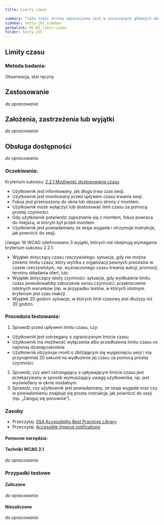 ```yaml
---
title: Limity czasu

summary: "Cała treść strony umieszczona jest w oznaczonych głównych obszarach (punktach orientacyjnych)."
sidebar: testy-jbt_sidebar
permalink: H5_03_limit-czasu
folder: testy-jbt
---
```



## Limity czasu

### Metoda badania: 
Obserwacja, test ręczny 

## Zastosowanie
_do opracowania_
## Założenia, zastrzeżenia lub wyjątki
_do opracowania_

## Obsługa dostępności
_do opracowania_

### Oczekiwania: 
Kryterium sukcesu: [2.2.1 Możliwość dostosowania czasu](https://wcag.lepszyweb.pl/#timing-adjustable)
-	Użytkownik jest informowany, jak długo trwa czas sesji.
-	Użytkownik jest monitowany przed upływem czasu trwania sesji.
-	Fokus jest przenoszony do okna lub obszaru strony z monitem.
-	Użytkownik może wyłączyć lub dostosować limit czasu za pomocą prostej czynności.
-	Gdy użytkownik potwierdzi zapoznanie się z monitem, fokus powraca do miejsca, w którym był przed monitem
-	Użytkownik jest powiadamiany że sesja wygasła i otrzymuje instrukcje, jak powrócić do sesji. 

*Uwaga*. W WCAG zdefiniowano 3 wyjątki, których nie obejmują wymagania kryterium sukcesu 2.2.1:  
-	Wyjątek dotyczący czasu rzeczywistego: sytuacje, gdy nie można zmienić limitu czasu, który wynika z organizacji pewnych procesów w czasie rzeczywistym, np. wyznaczonego czasu trwania aukcji, promocji, terminu składania ofert, lub:
-	Wyjątek dotyczący istoty czynności: sytuacje, gdy wydłużenie limitu czasu powodowałoby zaburzenie sensu czynności, przekroczenie istotnych warunków (np. w przypadku testów, w których istotnym kryterium jest czas reakcji.   
-	Wyjątek 20 godzin: sytuacje, w których limit czasowy jest dłuższy niż 20 godzin.   

### Procedura testowania:
1.	Sprawdź przed upływem limitu czasu, czy:
-	Użytkownik jest ostrzegany o ograniczonym limicie czasu
-	Użytkownik ma możliwość wyłączenia albo przedłużenia limitu czasu co najmniej dziesięciokrotnie
-	Użytkownik otrzymuje monit o zbliżającym się wygaśnięciu sesji i ma przynajmniej 20 sekund na wydłużenie jej czasu za pomocą prostej czynności.
2.	Sprawdź, czy alert ostrzegający o upływającym limicie czasu jest przekazywany w sposób wymuszający uwagę użytkownika, np. jest wyświetlany w oknie modalnym.
3.	Sprawdź, czy użytkownik jest powiadamiany, że sesja wygasła oraz czy w powiadomieniu znajduje się prosta instrukcja, jak powrócić do sesji (np. „Zaloguj się ponownie”).


### Zasoby
-	Przeczytaj: [SSA Accessibility Best Practices Library](https://www.ssa.gov/accessibility/bpl/bps/forms/timeout/default.htm)
-	Przeczytaj: [Accessible timeout notifications](https://tink.uk/accessible-timeout-notifications/)

#### Pomocne narzędzia:

#### Techniki WCAG 2.1
_do opracowania_

### Przypadki testowe

#### Zaliczone
_do opracowania_

#### Niezaliczone
_do opracowania_ 